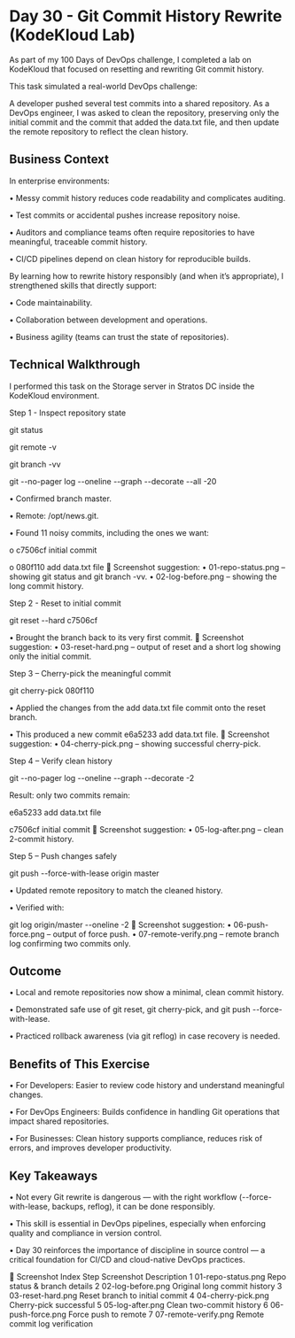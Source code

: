 # Day 30 - Git Commit History Rewrite (KodeKloud Lab)
As part of my 100 Days of DevOps challenge, I completed a lab on KodeKloud that focused on resetting and rewriting Git commit history.

This task simulated a real-world DevOps challenge:

A developer pushed several test commits into a shared repository. As a DevOps engineer, I was asked to clean the repository, preserving only the initial commit and the commit that added the data.txt file, and then update the remote repository to reflect the clean history.

## Business Context
In enterprise environments:

•	Messy commit history reduces code readability and complicates auditing.

•	Test commits or accidental pushes increase repository noise.

•	Auditors and compliance teams often require repositories to have meaningful, traceable commit history.

•	CI/CD pipelines depend on clean history for reproducible builds.

By learning how to rewrite history responsibly (and when it’s appropriate), I strengthened skills that directly support:

•	Code maintainability.

•	Collaboration between development and operations.

•	Business agility (teams can trust the state of repositories).

## Technical Walkthrough
I performed this task on the Storage server in Stratos DC inside the KodeKloud environment.

Step 1 - Inspect repository state

git status

git remote -v

git branch -vv

git --no-pager log --oneline --graph --decorate --all -20

•	Confirmed branch master.

•	Remote: /opt/news.git.

•	Found 11 noisy commits, including the ones we want:

o	c7506cf initial commit

o	080f110 add data.txt file
📸 Screenshot suggestion:
•	01-repo-status.png – showing git status and git branch -vv.
•	02-log-before.png – showing the long commit history.

Step 2 - Reset to initial commit

git reset --hard c7506cf

•	Brought the branch back to its very first commit.
📸 Screenshot suggestion:
•	03-reset-hard.png – output of reset and a short log showing only the initial commit.

Step 3 – Cherry-pick the meaningful commit

git cherry-pick 080f110

•	Applied the changes from the add data.txt file commit onto the reset branch.

•	This produced a new commit e6a5233 add data.txt file.
📸 Screenshot suggestion:
•	04-cherry-pick.png – showing successful cherry-pick.

Step 4 – Verify clean history

git --no-pager log --oneline --graph --decorate -2

Result: only two commits remain:

e6a5233 add data.txt file

c7506cf initial commit
📸 Screenshot suggestion:
•	05-log-after.png – clean 2-commit history.

Step 5 – Push changes safely

git push --force-with-lease origin master

•	Updated remote repository to match the cleaned history.

•	Verified with:

git log origin/master --oneline -2
📸 Screenshot suggestion:
•	06-push-force.png – output of force push.
•	07-remote-verify.png – remote branch log confirming two commits only.

## Outcome
•	Local and remote repositories now show a minimal, clean commit history.

•	Demonstrated safe use of git reset, git cherry-pick, and git push --force-with-lease.

•	Practiced rollback awareness (via git reflog) in case recovery is needed.

## Benefits of This Exercise
•	For Developers: Easier to review code history and understand meaningful changes.

•	For DevOps Engineers: Builds confidence in handling Git operations that impact shared repositories.

•	For Businesses: Clean history supports compliance, reduces risk of errors, and improves developer productivity.

## Key Takeaways
•	Not every Git rewrite is dangerous — with the right workflow (--force-with-lease, backups, reflog), it can be done responsibly.

•	This skill is essential in DevOps pipelines, especially when enforcing quality and compliance in version control.

•	Day 30 reinforces the importance of discipline in source control — a critical foundation for CI/CD and cloud-native DevOps practices.

📸 Screenshot Index
Step	Screenshot	Description
1	01-repo-status.png	Repo status & branch details
2	02-log-before.png	Original long commit history
3	03-reset-hard.png	Reset branch to initial commit
4	04-cherry-pick.png	Cherry-pick successful
5	05-log-after.png	Clean two-commit history
6	06-push-force.png	Force push to remote
7	07-remote-verify.png	Remote commit log verification
